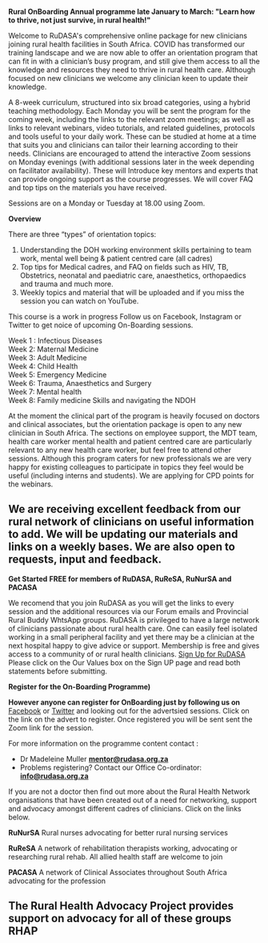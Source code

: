 
**Rural OnBoarding Annual programme late January to March: "Learn how to thrive, not just survive, in rural health!"**

Welcome to RuDASA's  comprehensive online package for new clinicians joining rural health facilities in South Africa. COVID has transformed our training landscape and we are now able to offer an orientation program that can fit in with a clinician’s busy program, and still give them access to all the knowledge and resources they need to thrive in rural health care. Although focused on new clinicians we welcome any clinician keen to update their knowledge. 

A 8-week curriculum, structured into six broad categories, using a hybrid teaching methodology. Each Monday you will be sent the program for the coming week, including the links to the relevant zoom meetings; as well as links to relevant webinars, video tutorials, and related guidelines, protocols and tools useful to your daily work. These  can be studied at home at a time that suits you and clinicians can tailor their learning according to their needs. Clinicians are encouraged to attend the interactive Zoom sessions on Monday evenings (with additional sessions later in the week depending on facilitator availability). These will Introduce key mentors and experts that can provide ongoing support as the course progresses. We will cover FAQ and top tips on the materials you have received.

Sessions are on a Monday or Tuesday at 18.00 using Zoom.

**Overview**

There are three “types” of orientation topics: 
1. Understanding the DOH working environment skills pertaining to team work, mental well being & patient centred care (all cadres)
2. Top tips for Medical cadres, and FAQ on fields such as HIV, TB, Obstetrics, neonatal and paediatric care, anaesthetics, orthopaedics and trauma and much more. 
3. Weekly topics and material that will be uploaded and if you miss the session you can watch on YouTube.

This course is a work in progress Follow us on Facebook, Instagram or Twitter to get noice of upcoming On-Boarding sessions.

Week 1 : Infectious Diseases  
Week 2: Maternal Medicine  
Week 3: Adult Medicine  
Week 4: Child Health  
Week 5: Emergency Medicine  
Week 6: Trauma, Anaesthetics and Surgery  
Week 7: Mental health  
Week 8: Family medicine Skills and navigating the NDOH  

At the moment the clinical part of the program is heavily focused on doctors and clinical associates, but the orientation package is open to any new clinician in South Africa. The sections on employee support, the MDT team, health care worker mental health and patient centred care are particularly relevant to any new health care worker, but feel free to attend other sessions. Although this program caters for new professionals we are very happy for existing colleagues to participate in topics they feel would be useful (including interns and students). We are applying for CPD points for the webinars.

We are receiving excellent feedback from our rural network of clinicians on useful information to add. We will be updating our materials and links on a weekly bases. We are also open to requests, input and feedback.
---

**Get Started**
**FREE for members of RuDASA, RuReSA, RuNurSA and PACASA**

We recomend that you join RuDASA as you will get the links to every session and the additional resources via our Forum emails and Provincial Rural Buddy WhtsApp groups.  RuDASA is privileged to have a large network of clinicians passionate about rural health care.  One can easily feel isolated working in a small peripheral facility and yet there may be a clinician at the next hospital happy to give advice or support. Membership is free and gives access to a community of or rural health clinicians. [Sign Up for RuDASA](https://rudasa.org.za/signUp) Please click on the Our Values box on the Sign UP page and read both statements before submitting. 

**Register for the On-Boarding Programme)**

**However anyone can register for OnBoarding just by following us on** [Facebook](https://web.facebook.com/ruraldoctors) or [Twitter](https://twitter.com/doctors_rural) and looking out for the advertsied sessions. Click on the link on the advert to register.
Once registered you will be sent sent the Zoom link for the session. 

For more information on the programme content contact : 
* Dr Madeleine Muller **mentor@rudasa.org.za**
* Problems registering? Contact our Office Co-ordinator: **info@rudasa.org.za**

If you are not a doctor then find out more about the Rural Health Network organisations that have been created out of a need for networking, support and advocacy amongst different cadres of clinicians. Click on the links below.

**RuNurSA** Rural nurses advocating for better rural nursing services

**RuReSA** A network of rehabilitation therapists working, advocating or researching rural rehab. All allied health staff are welcome to join

**PACASA** A network of Clinical Associates throughout South Africa advocating for the profession

The Rural Health Advocacy Project provides support on advocacy for all of these groups RHAP
---

<!--
    This is a comment and is not displayed on the website. Do not alter this text between arrows (->).
    To change the content in this file, simply retype/ copy+paste any text above, as you would in a normal text file/ word document.

    Do not change the "date:", "abstractTitle:" or "abstract:" titles, or the ---. Only change the text inside '' for that section.

    If you see some text directly after --- (e.g. ---weeks), do not change this.

    The hashtag ( # ) symbols followed by a space and then text show a heading. The more #s you have, the smaller/"less important" the heading. You can add up to 6 # but we suggest max 4 #. make sure each heading is on a separate line.

    The single star ( * ) followed by a space and then text shows an item in a bulleted list. Make sure each item is on a separate line. 
    
    The number (e.g., "1." "2." etc.) followed by a space and then text shows an item in a numbered list. Make sure each item is on a separate line. 

    Links are created by putting the text you want to show in square brackets ( [] ) followed by the link in round brackets ( () ). For example, [RuReSA](https://ruresa.org.za/) will show as RuReSA and link to the RuReSA website.

    Please refer to the "HOW TO USE" or "HOW TO USE SHORT" files for more information.
 -->
